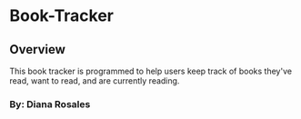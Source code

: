 # Book-Tracker
## Overview
This book tracker is programmed to help users keep track of books they've read, want to read, and are currently reading.
### By: Diana Rosales

